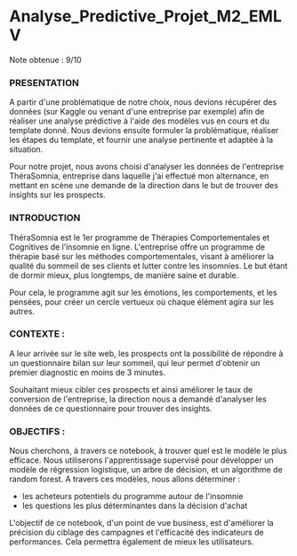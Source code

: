 # Analyse_Predictive_Projet_M2_EMLV
Note obtenue : 9/10

### PRESENTATION

A partir d'une problématique de notre choix, nous devions récupérer des données (sur Kaggle ou venant d'une entreprise par exemple) afin de réaliser une analyse prédictive à l'aide des modèles vus en cours et du template donné. Nous devions ensuite formuler la problématique, réaliser les étapes du template, et fournir une analyse pertinente et adaptée à la situation.

Pour notre projet, nous avons choisi d'analyser les données de l'entreprise ThéraSomnia, entreprise dans laquelle j'ai effectué mon alternance, en mettant en scène une demande de la direction dans le but de trouver des insights sur les prospects.

### INTRODUCTION

ThéraSomnia est le 1er programme de Thérapies Comportementales et Cognitives de l’insomnie en ligne. L'entreprise offre un programme de thérapie basé sur les méthodes comportementales, visant à améliorer la qualité du sommeil de ses clients et lutter contre les insomnies. Le but étant de dormir mieux, plus longtemps, de manière saine et durable.

Pour cela, le programme agit sur les émotions, les comportements, et les pensées, pour créer un cercle vertueux où chaque élément agira sur les autres.

### CONTEXTE :

A leur arrivée sur le site web, les prospects ont la possibilité de répondre à un questionnaire bilan sur leur sommeil, qui leur permet d'obtenir un premier diagnostic en moins de 3 minutes.

Souhaitant mieux cibler ces prospects et ainsi améliorer le taux de conversion de l'entreprise, la direction nous a demandé d'analyser les données de ce questionnaire pour trouver des insights.

### OBJECTIFS :

Nous cherchons, à travers ce notebook, à trouver quel est le modèle le plus efficace. Nous utiliserons l'apprentissage supervisé pour développer un modèle de régression logistique, un arbre de décision, et un algorithme de random forest. A travers ces modèles, nous allons déterminer :

* les acheteurs potentiels du programme autour de l'insomnie
* les questions les plus déterminantes dans la décision d'achat

L'objectif de ce notebook, d'un point de vue business, est d'améliorer la précision du ciblage des campagnes et l'efficacité des indicateurs de performances. Cela permettra également de mieux les utilisateurs.
